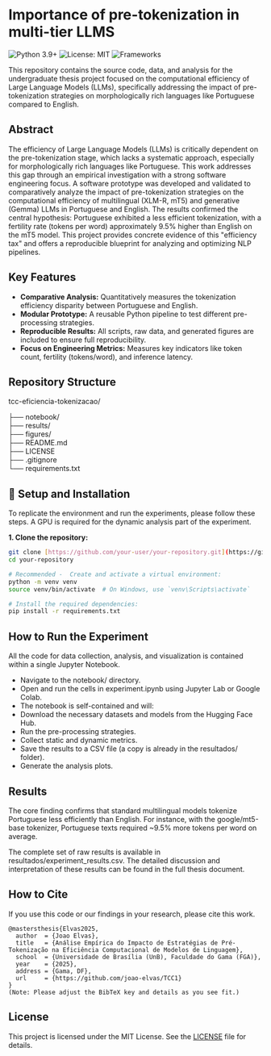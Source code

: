 # Importance of pre-tokenization in multi-tier LLMS

![Python 3.9+](https://img.shields.io/badge/Python-3.9+-blue.svg)
![License: MIT](https://img.shields.io/badge/License-MIT-yellow.svg)
![Frameworks](https://img.shields.io/badge/Frameworks-PyTorch%2C%20Transformers-orange.svg)

This repository contains the source code, data, and analysis for the undergraduate thesis project focused on the computational efficiency of Large Language Models (LLMs), specifically addressing the impact of pre-tokenization strategies on morphologically rich languages like Portuguese compared to English.

## Abstract

The efficiency of Large Language Models (LLMs) is critically dependent on the pre-tokenization stage, which lacks a systematic approach, especially for morphologically rich languages like Portuguese. This work addresses this gap through an empirical investigation with a strong software engineering focus. A software prototype was developed and validated to comparatively analyze the impact of pre-tokenization strategies on the computational efficiency of multilingual (XLM-R, mT5) and generative (Gemma) LLMs in Portuguese and English. The results confirmed the central hypothesis: Portuguese exhibited a less efficient tokenization, with a fertility rate (tokens per word) approximately 9.5% higher than English on the mT5 model. This project provides concrete evidence of this "efficiency tax" and offers a reproducible blueprint for analyzing and optimizing NLP pipelines.

## Key Features

- **Comparative Analysis:** Quantitatively measures the tokenization efficiency disparity between Portuguese and English.
- **Modular Prototype:** A reusable Python pipeline to test different pre-processing strategies.
- **Reproducible Results:** All scripts, raw data, and generated figures are included to ensure full reproducibility.
- **Focus on Engineering Metrics:** Measures key indicators like token count, fertility (tokens/word), and inference latency.

## Repository Structure

tcc-eficiencia-tokenizacao/

├── notebook/  
├── results/  
├── figures/  
├── README.md  
├── LICENSE  
├── .gitignore  
└── requirements.txt

## 🚀 Setup and Installation

To replicate the environment and run the experiments, please follow these steps. A GPU is required for the dynamic analysis part of the experiment.

**1. Clone the repository:**

```bash
git clone [https://github.com/your-user/your-repository.git](https://github.com/your-user/your-repository.git)
cd your-repository
```

```bash
# Recommended -  Create and activate a virtual environment:
python -m venv venv
source venv/bin/activate  # On Windows, use `venv\Scripts\activate`
```

```bash
# Install the required dependencies:
pip install -r requirements.txt
```

## How to Run the Experiment

All the code for data collection, analysis, and visualization is contained within a single Jupyter Notebook.

- Navigate to the notebook/ directory.
- Open and run the cells in experiment.ipynb using Jupyter Lab or Google Colab.
- The notebook is self-contained and will:
- Download the necessary datasets and models from the Hugging Face Hub.
- Run the pre-processing strategies.
- Collect static and dynamic metrics.
- Save the results to a CSV file (a copy is already in the resultados/ folder).
- Generate the analysis plots.

## Results

The core finding confirms that standard multilingual models tokenize Portuguese less efficiently than English. For instance, with the google/mt5-base tokenizer, Portuguese texts required ~9.5% more tokens per word on average.

The complete set of raw results is available in resultados/experiment_results.csv. The detailed discussion and interpretation of these results can be found in the full thesis document.

## How to Cite

If you use this code or our findings in your research, please cite this work.

```Snippet de código
@mastersthesis{Elvas2025,
  author  = {Joao Elvas},
  title   = {Análise Empírica do Impacto de Estratégias de Pré-Tokenização na Eficiência Computacional de Modelos de Linguagem},
  school  = {Universidade de Brasília (UnB), Faculdade do Gama (FGA)},
  year    = {2025},
  address = {Gama, DF},
  url     = {https://github.com/joao-elvas/TCC1}
}
(Note: Please adjust the BibTeX key and details as you see fit.)
```

## License

This project is licensed under the MIT License. See the [LICENSE](./LICENSE) file for details.
